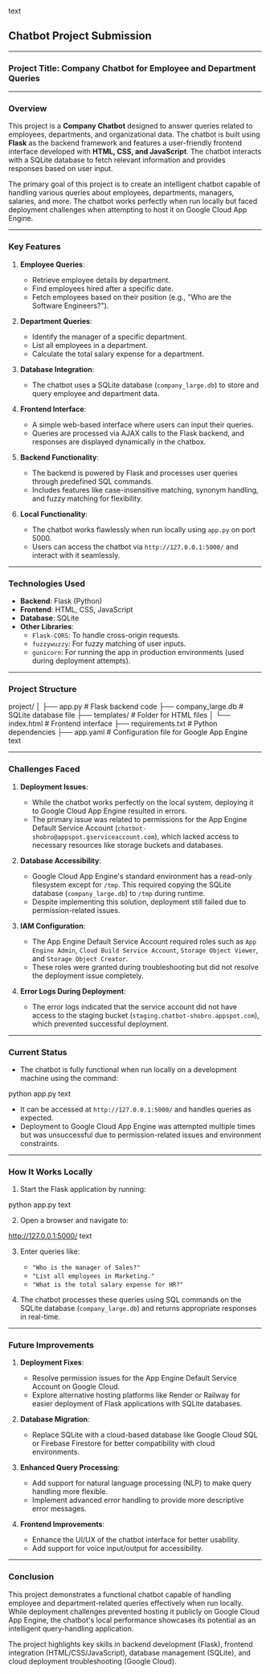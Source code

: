 text
## Chatbot Project Submission

---

### Project Title: Company Chatbot for Employee and Department Queries

---

### Overview

This project is a **Company Chatbot** designed to answer queries related to employees, departments, and organizational data. The chatbot is built using **Flask** as the backend framework and features a user-friendly frontend interface developed with **HTML, CSS, and JavaScript**. The chatbot interacts with a SQLite database to fetch relevant information and provides responses based on user input.

The primary goal of this project is to create an intelligent chatbot capable of handling various queries about employees, departments, managers, salaries, and more. The chatbot works perfectly when run locally but faced deployment challenges when attempting to host it on Google Cloud App Engine.

---

### Key Features

1.  **Employee Queries**:
    *   Retrieve employee details by department.
    *   Find employees hired after a specific date.
    *   Fetch employees based on their position (e.g., "Who are the Software Engineers?").

2.  **Department Queries**:
    *   Identify the manager of a specific department.
    *   List all employees in a department.
    *   Calculate the total salary expense for a department.

3.  **Database Integration**:
    *   The chatbot uses a SQLite database (`company_large.db`) to store and query employee and department data.

4.  **Frontend Interface**:
    *   A simple web-based interface where users can input their queries.
    *   Queries are processed via AJAX calls to the Flask backend, and responses are displayed dynamically in the chatbox.

5.  **Backend Functionality**:
    *   The backend is powered by Flask and processes user queries through predefined SQL commands.
    *   Includes features like case-insensitive matching, synonym handling, and fuzzy matching for flexibility.

6.  **Local Functionality**:
    *   The chatbot works flawlessly when run locally using `app.py` on port 5000.
    *   Users can access the chatbot via `http://127.0.0.1:5000/` and interact with it seamlessly.

---

### Technologies Used

*   **Backend**: Flask (Python)
*   **Frontend**: HTML, CSS, JavaScript
*   **Database**: SQLite
*   **Other Libraries**:
    *   `Flask-CORS`: To handle cross-origin requests.
    *   `fuzzywuzzy`: For fuzzy matching of user inputs.
    *   `gunicorn`: For running the app in production environments (used during deployment attempts).

---

### Project Structure

project/
│
├── app.py # Flask backend code
├── company_large.db # SQLite database file
├── templates/ # Folder for HTML files
│ └── index.html # Frontend interface
├── requirements.txt # Python dependencies
├── app.yaml # Configuration file for Google App Engine
text

---

### Challenges Faced

1.  **Deployment Issues**:
    *   While the chatbot works perfectly on the local system, deploying it to Google Cloud App Engine resulted in errors.
    *   The primary issue was related to permissions for the App Engine Default Service Account (`chatbot-shobro@appspot.gserviceaccount.com`), which lacked access to necessary resources like storage buckets and databases.

2.  **Database Accessibility**:
    *   Google Cloud App Engine's standard environment has a read-only filesystem except for `/tmp`. This required copying the SQLite database (`company_large.db`) to `/tmp` during runtime.
    *   Despite implementing this solution, deployment still failed due to permission-related issues.

3.  **IAM Configuration**:
    *   The App Engine Default Service Account required roles such as `App Engine Admin`, `Cloud Build Service Account`, `Storage Object Viewer`, and `Storage Object Creator`.
    *   These roles were granted during troubleshooting but did not resolve the deployment issue completely.

4.  **Error Logs During Deployment**:
    *   The error logs indicated that the service account did not have access to the staging bucket (`staging.chatbot-shobro.appspot.com`), which prevented successful deployment.

---

### Current Status

*   The chatbot is fully functional when run locally on a development machine using the command:

python app.py
text

*   It can be accessed at `http://127.0.0.1:5000/` and handles queries as expected.
*   Deployment to Google Cloud App Engine was attempted multiple times but was unsuccessful due to permission-related issues and environment constraints.

---

### How It Works Locally

1.  Start the Flask application by running:

python app.py
text

2.  Open a browser and navigate to:

http://127.0.0.1:5000/
text

3.  Enter queries like:
    *   `"Who is the manager of Sales?"`
    *   `"List all employees in Marketing."`
    *   `"What is the total salary expense for HR?"`

4.  The chatbot processes these queries using SQL commands on the SQLite database (`company_large.db`) and returns appropriate responses in real-time.

---

### Future Improvements

1.  **Deployment Fixes**:
    *   Resolve permission issues for the App Engine Default Service Account on Google Cloud.
    *   Explore alternative hosting platforms like Render or Railway for easier deployment of Flask applications with SQLite databases.

2.  **Database Migration**:
    *   Replace SQLite with a cloud-based database like Google Cloud SQL or Firebase Firestore for better compatibility with cloud environments.

3.  **Enhanced Query Processing**:
    *   Add support for natural language processing (NLP) to make query handling more flexible.
    *   Implement advanced error handling to provide more descriptive error messages.

4.  **Frontend Improvements**:
    *   Enhance the UI/UX of the chatbot interface for better usability.
    *   Add support for voice input/output for accessibility.

---

### Conclusion

This project demonstrates a functional chatbot capable of handling employee and department-related queries effectively when run locally. While deployment challenges prevented hosting it publicly on Google Cloud App Engine, the chatbot's local performance showcases its potential as an intelligent query-handling application.

The project highlights key skills in backend development (Flask), frontend integration (HTML/CSS/JavaScript), database management (SQLite), and cloud deployment troubleshooting (Google Cloud).
